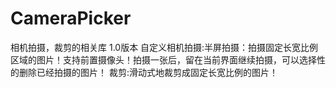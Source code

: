 # CameraPicker
相机拍摄，裁剪的相关库
1.0版本 
  自定义相机拍摄:半屏拍摄：拍摄固定长宽比例 区域的图片！支持前置摄像头！拍摄一张后，留在当前界面继续拍摄，可以选择性的删除已经拍摄的图片！
  裁剪:滑动式地裁剪成固定长宽比例的图片！
